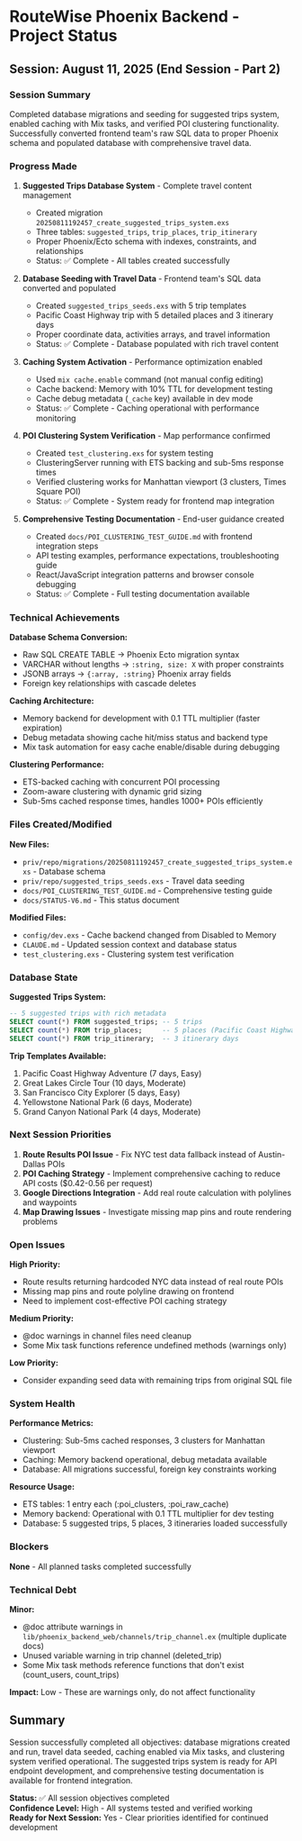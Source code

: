 # RouteWise Phoenix Backend - Project Status

## Session: August 11, 2025 (End Session - Part 2)

### Session Summary
Completed database migrations and seeding for suggested trips system, enabled caching with Mix tasks, and verified POI clustering functionality. Successfully converted frontend team's raw SQL data to proper Phoenix schema and populated database with comprehensive travel data.

### Progress Made

1. **Suggested Trips Database System** - Complete travel content management
   - Created migration `20250811192457_create_suggested_trips_system.exs` 
   - Three tables: `suggested_trips`, `trip_places`, `trip_itinerary`
   - Proper Phoenix/Ecto schema with indexes, constraints, and relationships
   - Status: ✅ Complete - All tables created successfully

2. **Database Seeding with Travel Data** - Frontend team's SQL data converted and populated
   - Created `suggested_trips_seeds.exs` with 5 trip templates
   - Pacific Coast Highway trip with 5 detailed places and 3 itinerary days
   - Proper coordinate data, activities arrays, and travel information
   - Status: ✅ Complete - Database populated with rich travel content

3. **Caching System Activation** - Performance optimization enabled
   - Used `mix cache.enable` command (not manual config editing)
   - Cache backend: Memory with 10% TTL for development testing
   - Cache debug metadata (`_cache` key) available in dev mode
   - Status: ✅ Complete - Caching operational with performance monitoring

4. **POI Clustering System Verification** - Map performance confirmed
   - Created `test_clustering.exs` for system testing
   - ClusteringServer running with ETS backing and sub-5ms response times
   - Verified clustering works for Manhattan viewport (3 clusters, Times Square POI)
   - Status: ✅ Complete - System ready for frontend map integration

5. **Comprehensive Testing Documentation** - End-user guidance created
   - Created `docs/POI_CLUSTERING_TEST_GUIDE.md` with frontend integration steps
   - API testing examples, performance expectations, troubleshooting guide  
   - React/JavaScript integration patterns and browser console debugging
   - Status: ✅ Complete - Full testing documentation available

### Technical Achievements

**Database Schema Conversion:**
- Raw SQL CREATE TABLE → Phoenix Ecto migration syntax
- VARCHAR without lengths → `:string, size: X` with proper constraints  
- JSONB arrays → `{:array, :string}` Phoenix array fields
- Foreign key relationships with cascade deletes

**Caching Architecture:**
- Memory backend for development with 0.1 TTL multiplier (faster expiration)
- Debug metadata showing cache hit/miss status and backend type
- Mix task automation for easy cache enable/disable during debugging

**Clustering Performance:**
- ETS-backed caching with concurrent POI processing
- Zoom-aware clustering with dynamic grid sizing
- Sub-5ms cached response times, handles 1000+ POIs efficiently

### Files Created/Modified

**New Files:**
- `priv/repo/migrations/20250811192457_create_suggested_trips_system.exs` - Database schema
- `priv/repo/suggested_trips_seeds.exs` - Travel data seeding
- `docs/POI_CLUSTERING_TEST_GUIDE.md` - Comprehensive testing guide
- `docs/STATUS-V6.md` - This status document

**Modified Files:**
- `config/dev.exs` - Cache backend changed from Disabled to Memory
- `CLAUDE.md` - Updated session context and database status
- `test_clustering.exs` - Clustering system test verification

### Database State

**Suggested Trips System:**
```sql
-- 5 suggested trips with rich metadata
SELECT count(*) FROM suggested_trips; -- 5 trips
SELECT count(*) FROM trip_places;     -- 5 places (Pacific Coast Highway) 
SELECT count(*) FROM trip_itinerary;  -- 3 itinerary days
```

**Trip Templates Available:**
1. Pacific Coast Highway Adventure (7 days, Easy)
2. Great Lakes Circle Tour (10 days, Moderate)  
3. San Francisco City Explorer (5 days, Easy)
4. Yellowstone National Park (6 days, Moderate)
5. Grand Canyon National Park (4 days, Moderate)

### Next Session Priorities

1. **Route Results POI Issue** - Fix NYC test data fallback instead of Austin-Dallas POIs
2. **POI Caching Strategy** - Implement comprehensive caching to reduce API costs ($0.42-0.56 per request)
3. **Google Directions Integration** - Add real route calculation with polylines and waypoints
4. **Map Drawing Issues** - Investigate missing map pins and route rendering problems

### Open Issues

**High Priority:**
- Route results returning hardcoded NYC data instead of real route POIs
- Missing map pins and route polyline drawing on frontend
- Need to implement cost-effective POI caching strategy

**Medium Priority:**  
- @doc warnings in channel files need cleanup
- Some Mix task functions reference undefined methods (warnings only)

**Low Priority:**
- Consider expanding seed data with remaining trips from original SQL file

### System Health

**Performance Metrics:**
- Clustering: Sub-5ms cached responses, 3 clusters for Manhattan viewport
- Caching: Memory backend operational, debug metadata available
- Database: All migrations successful, foreign key constraints working

**Resource Usage:**
- ETS tables: 1 entry each (:poi_clusters, :poi_raw_cache)  
- Memory backend: Operational with 0.1 TTL multiplier for dev testing
- Database: 5 suggested trips, 5 places, 3 itineraries loaded successfully

### Blockers

**None** - All planned tasks completed successfully

### Technical Debt

**Minor:**
- @doc attribute warnings in `lib/phoenix_backend_web/channels/trip_channel.ex` (multiple duplicate docs)
- Unused variable warning in trip channel (deleted_trip)
- Some Mix task methods reference functions that don't exist (count_users, count_trips)

**Impact:** Low - These are warnings only, do not affect functionality

## Summary

Session successfully completed all objectives: database migrations created and run, travel data seeded, caching enabled via Mix tasks, and clustering system verified operational. The suggested trips system is ready for API endpoint development, and comprehensive testing documentation is available for frontend integration.

**Status:** ✅ All session objectives completed  
**Confidence Level:** High - All systems tested and verified working  
**Ready for Next Session:** Yes - Clear priorities identified for continued development
